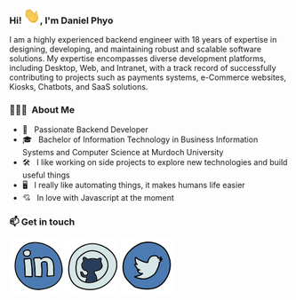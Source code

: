 ### Hi! ![img](assets/hi.gif?raw=true "Hi"), I'm Daniel Phyo

I am a highly experienced backend engineer with 18 years of expertise in designing, developing, and maintaining robust and scalable software solutions. My expertise encompasses diverse development platforms, including Desktop, Web, and Intranet, with a track record of successfully contributing to projects such as payments systems, e-Commerce websites, Kiosks, Chatbots, and SaaS solutions.

### 👨🏻‍💻 &nbsp;About Me
* 🤔 &nbsp; Passionate Backend Developer
* 🎓 &nbsp; Bachelor of Information Technology in Business Information Systems and Computer Science at Murdoch University
* 🛠 &nbsp; I like working on side projects to explore new technologies and build useful things
* 🖥 &nbsp; I really like automating things, it makes humans life easier
* 💘 &nbsp; In love with Javascript at the moment

### 📫 Get in touch
[![LinkedIn](assets/linkedin.svg?raw=true "LinkedIn")](https://www.linkedin.com/in/phyo-zin-wai-84589642/) [![GitHub](assets/github.svg?raw=true)](https://github.com/pzinwai) [![Twitter](assets/twitter.svg?raw=true)](https://twitter.com/pzinwai)
  

